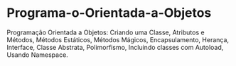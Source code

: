 # Programa-o-Orientada-a-Objetos
Programação Orientada a Objetos: Criando uma Classe, Atributos e Métodos, Métodos Estáticos, Métodos Mágicos, Encapsulamento, Herança, Interface, Classe Abstrata, Polimorfismo, Incluindo classes com Autoload, Usando Namespace.
